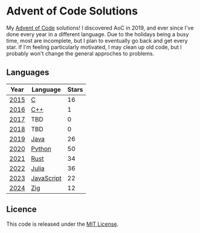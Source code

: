 # Advent of Code Solutions

My [Advent of Code](https://adventofcode.com) solutions! I discovered AoC
in 2019, and ever since I've done every year in a different language. Due to
the holidays being a busy time, most are incomplete, but I plan to eventually
go back and get every star. If I'm feeling particularly motivated, I may clean
up old code, but I probably won't change the general approches to problems.

## Languages

| Year                                  | Language                                                      | Stars |
| ------------------------------------- | ------------------------------------------------------------- | ----- |
| [2015](https://adventofcode.com/2015) | [C](<https://en.wikipedia.org/wiki/C_(programming_language)>) | 16    |
| [2016](https://adventofcode.com/2016) | [C++](https://en.wikipedia.org/wiki/C++)                      | 1     |
| [2017](https://adventofcode.com/2017) | TBD                                                           | 0     |
| [2018](https://adventofcode.com/2018) | TBD                                                           | 0     |
| [2019](https://adventofcode.com/2019) | [Java](https://www.oracle.com/java/)                          | 26    |
| [2020](https://adventofcode.com/2020) | [Python](https://www.python.org)                              | 50    |
| [2021](https://adventofcode.com/2021) | [Rust](https://www.rust-lang.org)                             | 34    |
| [2022](https://adventofcode.com/2022) | [Julia](https://julialang.org)                                | 36    |
| [2023](https://adventofcode.com/2023) | [JavaScript](https://en.wikipedia.org/wiki/JavaScript)        | 22    |
| [2024](https://adventofcode.com/2024) | [Zig](https://ziglang.org/)                                   | 12    |

## Licence

This code is released under the [MIT License](LICENSE.txt).

